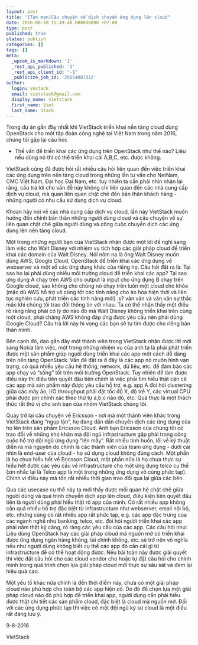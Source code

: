 ```yaml
---
layout: post
title: "[Tản mạn]Câu chuyện về dịch chuyển ứng dụng lên cloud"
date: 2016-08-10 15:49:48.000000000 +07:00
type: post
published: true
status: publish
categories: []
tags: []
meta:
  _wpcom_is_markdown: '1'
  _rest_api_published: '1'
  _rest_api_client_id: "-1"
  _publicize_job_id: '25654887312'
author:
  login: vnstack
  email: vietstack@gmail.com
  display_name: vietstack
  first_name: Viet
  last_name: Stack
---
```

<p>Trong dự án gần đây nhất khi VietStack triển khai nền tảng cloud dùng OpenStack cho một tập đoàn công nghệ tại Việt Nam trong năm 2016, chúng tôi gặp lại câu hỏi:</p>
<ul>
<li>Thế vấn đề triển khai các ứng dụng trên OpenStack như thế nào? Liệu nếu dùng nó thì có thể triển khai cái A,B,C, etc. được không.</li>
</ul>
<p>VietStack cũng đã được hỏi rất nhiều câu hỏi liên quan đến việc triển khai các ứng dụng trên nền tảng cloud trong những lần tư vấn cho NetNam, CMC Việt Nam, Đại học Đại Nam, etc. tuy nhiên ta cần phải nhìn nhận lại rằng, câu trả lời cho vấn đề này không chỉ liên quan đến các nhà cung cấp dịch vụ cloud, mà quan liên quan chặt chẽ đến bản thân khách hàng - những người có nhu cầu sử dụng dịch vụ cloud.</p>
<p>Khoan hãy nói về các nhà cung cấp dịch vụ cloud, lần này VietStack muốn hướng đến chính bản thân những người dùng cloud và câu chuyện về sự liên quan chặt chẽ giữa người dùng và công cuộc chuyển dịch các ứng dụng lên nền tảng cloud.</p>
<p>Một trong những người bạn của VietStack nhận được một lời đề nghị sang làm việc cho Walt Disney với nhiệm vụ tích hợp các giải pháp cloud để triển khai các domain của Walt Disney. Nói nôm na là ông Walt Disney muốn dùng AWS, Google Cloud, OpenStack để triển khai các ứng dụng về webserver và một số các ứng dụng khác của riêng họ. Câu hỏi đặt ra là: Tại sao họ lại phải dùng nhiều môi trường cloud để triển khai các app? Tại sao ứng dụng A chạy trên AWS cho output là input cho ứng dụng B chạy trên Google cloud, sao không cho chúng nó chạy trên luôn một cloud cho khỏe (mặc dù AWS hỗ trợ vô cùng tốt các tính năng cho ảo hóa hiện thời và liên tục nghiên cứu, phát triển các tính năng mới) :s? vân vân và vân vân sự thắc mắc khi chúng tôi trao đổi thông tin với nhau. Ta có thể nhận thấy một điều rõ ràng rằng phải có lý do nào đó mà Walt Disney không triển khai trên cùng một cloud, phải chăng AWS không đáp ứng được yêu cầu nên phải dùng Google Cloud? Câu trả lời này hi vọng các bạn sẽ tự tìm được cho riêng bản thân mình.</p>
<p>Bên cạnh đó, dạo gần đây một thành viên trong VietStack nhận được lời mời sang Nokia làm việc, một trong những nhiệm vụ của anh ta là phải phát triển được một sản phẩm giúp người dùng triển khai các app một cách dễ dàng trên nền tảng OpenStack. Vấn đề đặt ra ở đây là các app nó muôn hình vạn trạng, có quá nhiều yêu cầu hệ thống, network, dữ liệu, etc. để đảm bảo các app chạy và “sống” tốt trên môi trường OpenStack. Tuy nhiên để làm được điều này thì điều tiên quyết đầu tiên chính là việc phải tìm hiểu thật cặn cẽ các app mà sản phẩm này được yêu cầu hỗ trợ, e.g. app A đòi hỏi clustering giữa các máy ảo, I/O throughput phải đặt tốc độ X, độ trể Y, các virtual CPU phải được pin chính xác theo thứ tự a,b,c nào đó, etc. Quả thực là một thách thức rất thú vị cho anh bạn của nhóm VietStack chúng tôi.</p>
<p>Quay trở lại câu chuyện về Ericsson - nơi mà một thành viên khác trong VietStack đang “ngụp lặn”, họ đang dần dần chuyển dịch các ứng dụng của họ lên trên sản phẩm Ericsson Cloud. Anh bạn Ericsson của chúng tôi có trao đổi về những khó khăn mà đội ngũ infrastructure gặp phải trong công cuộc hỗ trợ đội ngũ ứng dụng “lên mây”. Rất nhiều tình huốn, lỗi về kỹ thuật diễn ra mà nguyên do chính là các thành viên của team ứng dụng - dưới cái nhìn là end-user của cloud - họ sử dụng cloud không đúng cách. Một phần là họ chưa hiểu hết về Ericsson Cloud, một phần nữa là họ chưa thực sự hiểu hết được các yêu cầu về infrastructure cho một ứng dụng telco cụ thể (xin nhắc lại là Telco app là một trong những ứng dụng vô cùng phức tạp). Chính vì điều này mà tốn rất nhiều thời gian trao đổi qua lại giữa các bên.</p>
<p>Qua các usecase cụ thể này ta mới thấy được mối quan hệ chặt chẽ giữa người dùng và quá trình chuyển dịch app lên cloud, điều kiện tiên quyết đầu tiên là người dùng phải hiểu thật rõ app của mình. Có rất nhiều app không cần quá nhiều hỗ trợ đặc biệt từ infrastructure như webserver, email nội bộ, etc. nhưng cũng có rất nhiều app rất phức tạp, e.g. các app đặc trưng của các ngành nghề như banking, telco, etc. đòi hỏi người triển khai các app phải nắm thật kỹ càng, rõ ràng các yêu cầu của các app. Các câu hỏi như: Liệu dùng OpenStack hay các giải pháp cloud mã nguồn mở có triển khai được ứng dụng ngân hàng không, tài chính không, etc. sẽ trở nên vô nghĩa nếu như người dùng không biết cụ thể các app đó cần cái gì từ infrastructure đề có thể hoạt động được. Nếu bài toán này được giải quyết thì việc đặt câu hỏi cho các cloud vendor cho hoặc tự đặt câu hỏi cho chính mình trong quá trình chọn lựa giải pháp cloud mới thực sự sâu sát và đem lại hiệu quả cao.</p>
<p>Một yếu tố khác nữa chính là đến thời điểm này, chưa có một giải pháp cloud nào phù hợp cho toàn bộ các app hiện có. Do đó để chọn lựa một giải pháp cloud nào đó phù hợp để triển khai app, người dùng cần phải hiểu được thật chi tiết các sản phẩm cloud, đặc biệt là cloud mã nguồn mở. Đối với các ứng dụng phức tạp thì việc có một đội ngũ kỹ sư cloud là một điều rất đáng lưu ý.</p>
<p>9-8-2016</p>
<p>VietStack</p>
